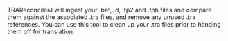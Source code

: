 TRAReconcilerJ will ingest your .baf, .d, .tp2 and .tph files and compare them against the associated .tra files, and remove any unused .tra references. You can use this tool to clean up your .tra files prior to handing them off for translation.